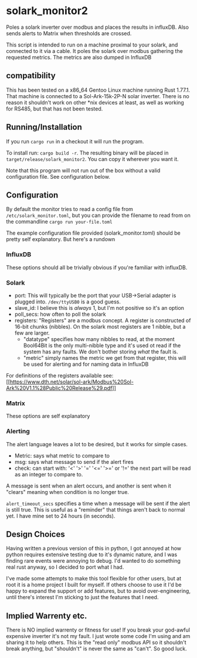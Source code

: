 # solark_monitor2
Poles a solark inverter over modbus and places the results in influxDB. Also sends alerts to Matrix when thresholds are crossed.

This script is intended to run on a machine proximal to your solark, and
connected to it via a cable. It poles the solark over modbus gathering the
requested metrics. The metrics are also dumped in InfluxDB

## compatibility
This has been tested on a x86_64 Gentoo Linux machine running Rust 1.77.1. That
machine is connected to a Sol-Ark-15k-2P-N solar inverter. There is no reason it shouldn't work on other *nix devices at least, as well as working for RS485, but that has not been tested.

## Running/Installation
If you run `cargo run` in a checkout it will run the program.

To install run: `cargo build -r`. The resulting binary will be placed in
`target/release/solark_monitor2`. You can copy it wherever you want it.

Note that this program will not run out of the box without a valid configuration
file. See configuration below.

## Configuration
By default the monitor tries to read a config file from `/etc/solark_monitor.toml`, but
you can provide the filename to read from on the commandline `cargo run your-file.toml`

The example configuration file provided (solark_monitor.toml) should be pretty
self explanatory. But here's a rundown

### InfluxDB
These options should all be trivially obvious if you're familiar with influxDB.

### Solark
- port: This will typically be the port that your USB->Serial adapter is plugged
  into. `/dev/ttyUSB0` is a good guess.
- slave_id: I believe this is *always* 1, but I'm not positive so it's an option
- poll_secs: how often to poll the solark
- registers: "Registers" are a modbus concept. A register is constructed of
  16-bit chunks (nibbles). On the solark most registers are 1 nibble, but a few
  are larger. 
    - "datatype" specifies how many nibbles to read, at the moment
        Bool64Bit is the only multi-nibble type and it's used ot read if the system
        has any faults. We don't bother storing *what* the fault is.
    - "metric" simply names the metric we get from that register, this will be
        used for alerting and for naming data in InfluxDB

For definitions of the registers available see:
[[https://www.dth.net/solar/sol-ark/Modbus%20Sol-Ark%20V1.1%28Public%20Release%29.pdf]]

### Matrix
These options are self explanatory

### Alerting
The alert language leaves a lot to be desired, but it works for simple cases.
- Metric: says what metric to compare to
- msg: says what message to send if the alert fires
- check: can start with: '<' '>' '=' '<=' '>=' or '!=' the next part will be
  read as an integer to compare to.

A message is sent when an alert occurs, and another is sent when it "clears"
meaning when condition is no longer true.

`alert_timeout_secs` specifies a time when a message will be sent if the alert
is still true. This is useful as a "reminder" that things aren't back to normal
yet. I have mine set to 24 hours (in seconds).

## Design Choices
Having written a previous version of this in python, I got annoyed at how
python requires extensive testing due to it's dynamic nature, and I was finding
rare events were annoying to debug. I'd wanted to do something real rust anyway, so I decided to port what I had.

I've made some attempts to make this tool flexible for other users, but at root
it is a home project I built for myself. If others choose to use it I'd be happy
to expand the support or add features, but to avoid over-engineering, until
there's interest I'm sticking to just the features that I need.

## Implied Warrenty etc.

There is NO implied warrenty or fitness for use! If you break your god-awful
expensive inverter it's not my fault. I just wrote some code I'm using and am
sharing it to help others. This is the "read only" modbus API so it shouldn't
break anything, but "shouldn't" is never the same as "can't". So good luck.
